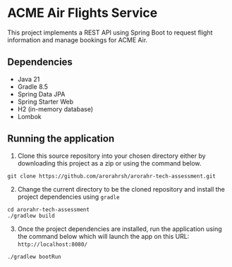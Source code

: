 # ACME Air Flights Service

This project implements a REST API using Spring Boot to request flight information and manage bookings for ACME Air.

## Dependencies

* Java 21
* Gradle 8.5
* Spring Data JPA
* Spring Starter Web
* H2 (in-memory database)
* Lombok

## Running the application

1. Clone this source repository into your chosen directory either by downloading this project as a zip or using the command below.

```
git clone https://github.com/arorahrsh/arorahr-tech-assessment.git
```

2. Change the current directory to be the cloned repository and install the project dependencies using `gradle`

```
cd arorahr-tech-assessment
./gradlew build
```

3. Once the project dependencies are installed, run the application using the command below which will launch the app on this URL: `http://localhost:8080/`

```
./gradlew bootRun
```